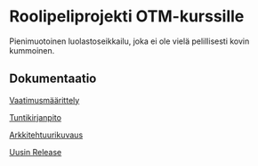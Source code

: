 ﻿# Roolipeliprojekti OTM-kurssille

Pienimuotoinen luolastoseikkailu, joka ei ole vielä pelillisesti kovin kummoinen.

## Dokumentaatio

[Vaatimusmäärittely](https://github.com/toukkeli/otm-harjoitustyo/blob/master/dokumentaatio/vaatimusmaarittely.md)

[Tuntikirjanpito](https://github.com/toukkeli/otm-harjoitustyo/blob/master/dokumentaatio/tuntikirjanpito.md)


[Arkkitehtuurikuvaus](https://github.com/toukkeli/otm-harjoitustyo/blob/master/dokumentaatio/arkkitehtuuri.md)

[Uusin Release](https://github.com/toukkeli/otm-harjoitustyo/releases/tag/viikko5)

